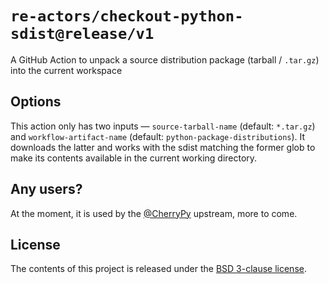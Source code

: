 # `re-actors/checkout-python-sdist@release/v1`

A GitHub Action to unpack a source distribution package (tarball / `.tar.gz`) into the current workspace


## Options

This action only has two inputs — `source-tarball-name` (default:
`*.tar.gz`) and `workflow-artifact-name` (default:
`python-package-distributions`). It downloads the latter and works with
the sdist matching the former glob to make its contents available in the
current working directory.


## Any users?

At the moment, it is used by the [@CherryPy] upstream, more to come.


## License

The contents of this project is released under the
[BSD 3-clause license].


[BSD 3-clause license]: LICENSE
[@CherryPy]: https://github.com/cherrypy
